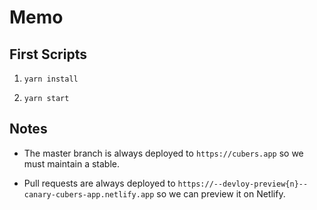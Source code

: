# Memo

## First Scripts

1. `yarn install`

2. `yarn start`

## Notes

- The master branch is always deployed to `https://cubers.app` so we must maintain a stable.

- Pull requests are always deployed to `https://--devloy-preview{n}--canary-cubers-app.netlify.app` so we can preview it on Netlify.
